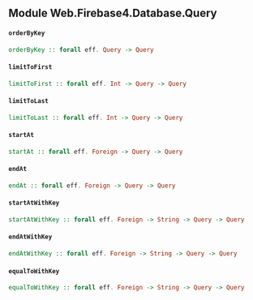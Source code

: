 ## Module Web.Firebase4.Database.Query

#### `orderByKey`

``` purescript
orderByKey :: forall eff. Query -> Query
```

#### `limitToFirst`

``` purescript
limitToFirst :: forall eff. Int -> Query -> Query
```

#### `limitToLast`

``` purescript
limitToLast :: forall eff. Int -> Query -> Query
```

#### `startAt`

``` purescript
startAt :: forall eff. Foreign -> Query -> Query
```

#### `endAt`

``` purescript
endAt :: forall eff. Foreign -> Query -> Query
```

#### `startAtWithKey`

``` purescript
startAtWithKey :: forall eff. Foreign -> String -> Query -> Query
```

#### `endAtWithKey`

``` purescript
endAtWithKey :: forall eff. Foreign -> String -> Query -> Query
```

#### `equalToWithKey`

``` purescript
equalToWithKey :: forall eff. Foreign -> String -> Query -> Query
```


